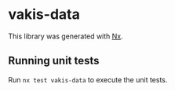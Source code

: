 # vakis-data

This library was generated with [Nx](https://nx.dev).

## Running unit tests

Run `nx test vakis-data` to execute the unit tests.
